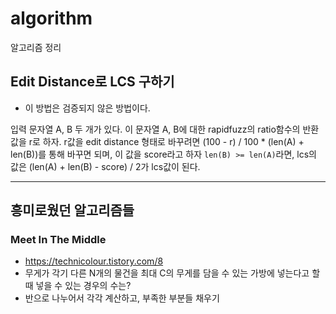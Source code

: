 # algorithm

알고리즘 정리

## Edit Distance로 LCS 구하기

 * 이 방법은 검증되지 않은 방법이다.
 
 입력 문자열 A, B 두 개가 있다.
 이 문자열 A, B에 대한 rapidfuzz의 ratio함수의 반환값을 r로 하자.
 r값을 edit distance 형태로 바꾸려면 (100 - r) / 100 * (len(A) + len(B))를 통해 바꾸면 되며, 이 값을 score라고 하자
 `len(B) >= len(A)`라면, lcs의 값은 (len(A) + len(B) - score) / 2가 lcs값이 된다.
 
---
 
## 흥미로웠던 알고리즘들
 
### Meet In The Middle

 - https://technicolour.tistory.com/8
 - 무게가 각기 다른 N개의 물건을 최대 C의 무게를 담을 수 있는 가방에 넣는다고 할 때 넣을 수 있는 경우의 수는?
 - 반으로 나누어서 각각 계산하고, 부족한 부분들 채우기

